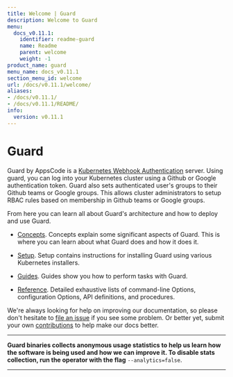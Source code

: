 ```yaml
---
title: Welcome | Guard
description: Welcome to Guard
menu:
  docs_v0.11.1:
    identifier: readme-guard
    name: Readme
    parent: welcome
    weight: -1
product_name: guard
menu_name: docs_v0.11.1
section_menu_id: welcome
url: /docs/v0.11.1/welcome/
aliases:
- /docs/v0.11.1/
- /docs/v0.11.1/README/
info:
  version: v0.11.1
---
```


# Guard

Guard by AppsCode is a [Kubernetes Webhook Authentication](https://kubernetes.io/docs/admin/authentication/#webhook-token-authentication) server. Using guard, you can log into your Kubernetes cluster using a Github or Google authentication token. Guard also sets authenticated user's groups to their Github teams or Google groups. This allows cluster administrators to setup RBAC rules based on membership in Github teams or Google groups.

From here you can learn all about Guard's architecture and how to deploy and use Guard.

- [Concepts](/docs/v0.11.1/concepts/). Concepts explain some significant aspects of Guard. This is where you can learn about what Guard does and how it does it.

- [Setup](/docs/v0.11.1/setup/). Setup contains instructions for installing Guard using various Kubernetes installers.

- [Guides](/docs/v0.11.1/guides/). Guides show you how to perform tasks with Guard.

- [Reference](/docs/v0.11.1/reference/). Detailed exhaustive lists of
command-line Options, configuration Options, API definitions, and procedures.

We're always looking for help on improving our documentation, so please don't hesitate to [file an issue](https://go.kubeguard.dev/guard/issues/new) if you see some problem. Or better yet, submit your own [contributions](/docs/v0.11.1/CONTRIBUTING) to help
make our docs better.

---

**Guard binaries collects anonymous usage statistics to help us learn how the software is being used and how we can improve it. To disable stats collection, run the operator with the flag** `--analytics=false`.

---
